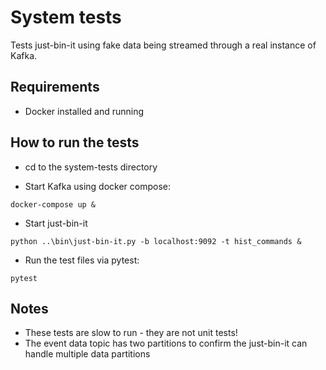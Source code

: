 # System tests

Tests just-bin-it using fake data being streamed through a real instance of Kafka.

## Requirements

* Docker installed and running

## How to run the tests

* cd to the system-tests directory

* Start Kafka using docker compose:
```
docker-compose up &
```

* Start just-bin-it
```
python ..\bin\just-bin-it.py -b localhost:9092 -t hist_commands &
```

* Run the test files via pytest:
```
pytest
```

## Notes

* These tests are slow to run - they are not unit tests!
* The event data topic has two partitions to confirm the just-bin-it can handle multiple data partitions

